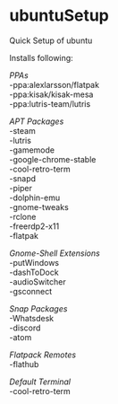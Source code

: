 # ubuntuSetup
Quick Setup of ubuntu

Installs following:

*PPAs* <br /> 
-ppa:alexlarsson/flatpak <br />
-ppa:kisak/kisak-mesa <br />
-ppa:lutris-team/lutris <br />

*APT Packages*<br />
-steam <br />
-lutris <br />
-gamemode <br />
-google-chrome-stable <br />
-cool-retro-term <br />
-snapd <br />
-piper <br />
-dolphin-emu <br />
-gnome-tweaks <br />
-rclone <br />
-freerdp2-x11<br />
-flatpak<br />

*Gnome-Shell Extensions* <br />
-putWindows <br />
-dashToDock <br />
-audioSwitcher <br />
-gsconnect <br />

*Snap Packages* <br />
-Whatsdesk <br />
-discord <br />
-atom <br />

*Flatpack Remotes* <br />
-flathub <br />

*Default Terminal* <br />
-cool-retro-term <br />

